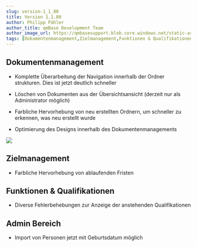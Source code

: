 ```yaml
---
slug: version-1_1_80
title: Version 1.1.80
author: Philipp Pähler
author_title: qmBase Development Team
author_image_url: https://qmbasesupport.blob.core.windows.net/static-assets/img/persons/paehler_round.png
tags: [Dokumentenmanagement,Zielmanagement,Funktionen & Qualifikationen,Admin Bereich,Changelog]
---
```

## Dokumentenmanagement

*   Komplette Überarbeitung der Navigation innerhalb der Ordner strukturen. Dies ist jetzt deutlich schneller

*   Löschen von Dokumenten aus der Übersichtsansicht (derzeit nur als Administrator möglich)

*   Farbliche Hervorhebung von neu erstellten Ordnern, um schneller zu erkennen, was neu erstellt wurde

*   Optimierung des Designs innerhalb des Dokumentenmanagements

![](https://caqadmin.blob.core.windows.net/releasenotes/65-images/mceclip0.png)

## Zielmanagement

*   Farbliche Hervorhebung von ablaufenden Fristen

## Funktionen & Qualifikationen

*   Diverse Fehlerbehebungen zur Anzeige der anstehenden Qualifikationen

## Admin Bereich

*   Import von Personen jetzt mit Geburtsdatum möglich